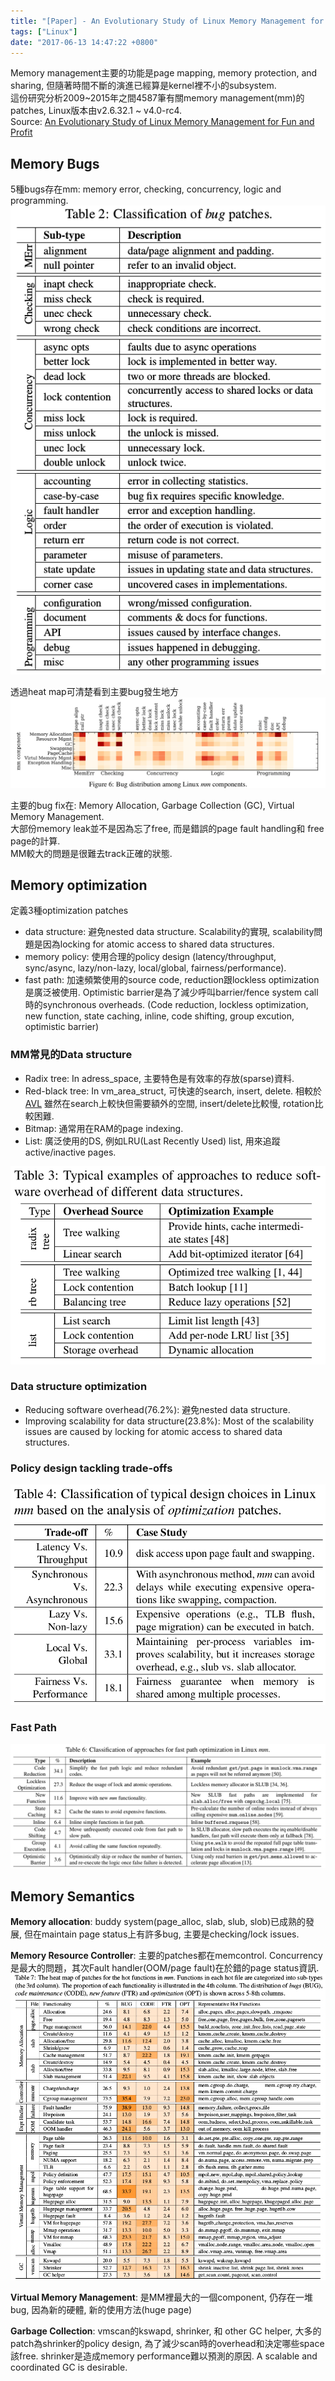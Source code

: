 ```yaml
---
title: "[Paper] - An Evolutionary Study of Linux Memory Management for Fun and Profit"
tags: ["Linux"]
date: "2017-06-13 14:47:22 +0800"
---
```


Memory management主要的功能是page mapping, memory protection, and sharing, 但隨著時間不斷的演進已經算是kernel裡不小的subsystem.  
這份研究分析2009~2015年之間4587筆有關memory management(mm)的patches, Linux版本由v2.6.32.1 ~ v4.0-rc4.  
Source: [An Evolutionary Study of Linux Memory Management for Fun and Profit](https://www.usenix.org/system/files/conference/atc16/atc16_paper-huang.pdf)  

## Memory Bugs  

5種bugs存在mm: memory error, checking, concurrency, logic and programming.  
![](/images/2017-06-13/Table2.png)  

透過heat map可清楚看到主要bug發生地方  
![](/images/2017-06-13/Figure6.png)

主要的bug fix在: Memory Allocation, Garbage Collection (GC), Virtual Memory Management.  
大部份memory leak並不是因為忘了free, 而是錯誤的page fault handling和 free page的計算.  
MM較大的問題是很難去track正確的狀態.  

## Memory optimization  

定義3種optimization patches  

* data structure: 避免nested data structure. Scalability的實現, scalability問題是因為locking for atomic access to shared data structures.  
* memory policy: 使用合理的policy design (latency/throughput, sync/async, lazy/non-lazy, local/global, fairness/performance).  
* fast path: 加速頻繁使用的source code, reduction跟lockless optimization是廣泛被使用. Optimistic barrier是為了減少呼叫barrier/fence system call時的synchronous overheads. (Code reduction, lockless optimization, new function, state caching, inline, code shifting, group excution, optimistic barrier)  

### MM常見的Data structure  

* Radix tree: In adress_space, 主要特色是有效率的存放(sparse)資料.  
* Red-black tree: In vm_area_struct, 可快速的search, insert, delete. 相較於[AVL](https://stackoverflow.com/questions/13852870/red-black-tree-over-avl-tree) 雖然在search上較快但需要額外的空間, insert/delete比較慢, rotation比較困難.  
* Bitmap: 通常用在RAM的page indexing.  
* List: 廣泛使用的DS, 例如LRU(Last Recently Used) list, 用來追蹤active/inactive pages.  

![](/images/2017-06-13/Table3.png)


### Data structure optimization  

* Reducing software overhead(76.2%): 避免nested data structure.  
* Improving scalability for data structure(23.8%): Most of the scalability issues are caused by locking for atomic access to shared data structures.  

### Policy design tackling trade-offs  

![](/images/2017-06-13/Table4.png)  

### Fast Path  

![](/images/2017-06-13/Table6.png)  

## Memory Semantics  

**Memory allocation**: buddy system(page_alloc, slab, slub, slob)已成熟的發展, 但在maintain page status上有許多bug, 主要是checking/lock issues.  

**Memory Resource Controller**: 主要的patches都在memcontrol. Concurrency是最大的問題，其次Fault handler(OOM/page fault)在於錯的page status資訊.  
![](/images/2017-06-13/Table7.png)  

**Virtual Memory Management**: 是MM裡最大的一個component, 仍存在一堆bug, 因為新的硬體, 新的使用方法(huge page)  

**Garbage Collection**: vmscan的kswapd, shrinker, 和 other GC helper, 大多的patch為shrinker的policy design, 為了減少scan時的overhead和決定哪些space該free. shrinker是造成memory performance難以預測的原因. A scalable and coordinated GC is desirable.  

